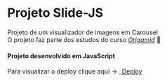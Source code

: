 # Projeto Slide-JS
Projeto de um visualizador de imagens  em Carousel  </br>
O projeto faz parte dos estudos do curso  _[Origamid](https://www.origamid.com/)_ :wolf: </br>

#### Projeto desenvolvido em JavaScript </br>
Para visualizar o deploy clique aqui -> _[Deploy](https://tamireshc.github.io/Slide-JS/)



